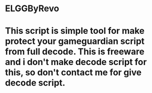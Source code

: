 # ELGGByRevo
# This script is simple tool for make protect your gameguardian script from full decode. This is freeware and i don\'t make decode script for this, so don\'t contact me for give decode script.
